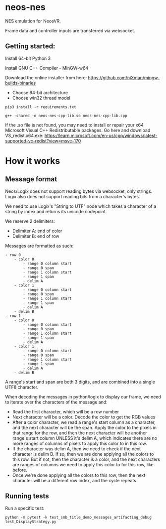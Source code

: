 # neos-nes
NES emulation for NeosVR.

Frame data and controller inputs are transferred via websocket.

## Getting started:

Install 64-bit Python 3

Install GNU C++ Compiler - MinGW-w64 

Download the online installer from here:
https://github.com/niXman/mingw-builds-binaries

* Choose 64-bit architecture
* Choose win32 thread model

`pip3 install -r requirements.txt`

`g++ -shared -o neos-nes-cpp-lib.so neos-nes-cpp-lib.cpp`

If the .so file is not found, you may need to install or repair your x64 Microsoft Visual C++ Redistributable packages.
Go here and download VS_redist.x64.exe:
https://learn.microsoft.com/en-us/cpp/windows/latest-supported-vc-redist?view=msvc-170

# How it works
## Message format

Neos/Logix does not support reading bytes via websocket, only strings. 
Logix also does not support reading bits from a character's bytes. 

We need to use Logix's "String to UTF" node which takes a character 
of a string by index and returns its unicode codepoint.

We reserve 2 delimiters:
* Delimiter A: end of color
* Delimiter B: end of row

Messages are formatted as such:

```
- row 0
    - color 0
        - range 0 column start
        - range 0 span
        - range 1 column start
        - range 1 span
        - delim A
    - color 1
        - range 0 column start
        - range 0 span
        - range 1 column start
        - range 1 span
        - delim A
    - delim B
- row 1
    - color 0
        - range 0 column start
        - range 0 span
        - range 1 column start
        - range 1 span
        - delim A
    - color 1
        - range 0 column start
        - range 0 span
        - range 1 column start
        - range 1 span
        - delim A
    - delim B

```

A range's start and span are both 3 digits, and are combined into a single UTF8 character.


When decoding the messages in python/logix to display our frame, we need to iterate over the characters of the message and:
* Read the first character, which will be a row number
* Next character will be a color. Decode the color to get the RGB values
* After a color character, we read a range's start column as a character, and the next character will be the span. Apply the color to the pixels in that range for the row, and then the next character will be another range's start column UNLESS it's delim A, which indicates there are no more ranges of columns of pixels to apply this color to in this row.
* If the character was delim A, then we need to check if the next character is delim B. If so, then we are done applying all the colors to this row. But if not, then the character is a color, and the next characters are ranges of columns we need to apply this color to for this row, like before.
* Once we're done applying all the colors to this row, then the next character will be a different row index, and the cycle repeats.


## Running tests

Run a specific test:

`python -m pytest -k test_smb_title_demo_messages_artifacting_debug test_DisplayStrategy.py`